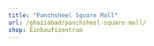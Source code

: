 ```yaml
---
title: "Panchsheel Square Mall"
url: /ghaziabad/panchsheel-square-mall/
shop: Einkaufszentrum
---
```

